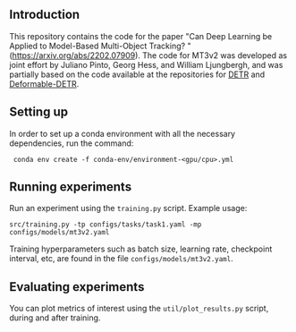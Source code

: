 ## Introduction
This repository contains the code for the paper "Can Deep Learning be Applied to Model-Based Multi-Object Tracking?
" (https://arxiv.org/abs/2202.07909). The code for MT3v2 was developed as joint effort by Juliano Pinto, Georg Hess, and William Ljungbergh, and was partially based on the code available at the repositories for [DETR](https://github.com/facebookresearch/detr) and [Deformable-DETR](https://github.com/fundamentalvision/Deformable-DETR).



## Setting up
In order to set up a conda environment with all the necessary dependencies, run the command:
  ```
   conda env create -f conda-env/environment-<gpu/cpu>.yml
  ```





## Running experiments

Run an experiment using the `training.py` script. Example usage:

```
src/training.py -tp configs/tasks/task1.yaml -mp configs/models/mt3v2.yaml
```

Training hyperparameters such as batch size, learning rate, checkpoint interval, etc, are found in the file `configs/models/mt3v2.yaml`. 



## Evaluating experiments

You can plot metrics of interest using the `util/plot_results.py` script, during and after training. 
